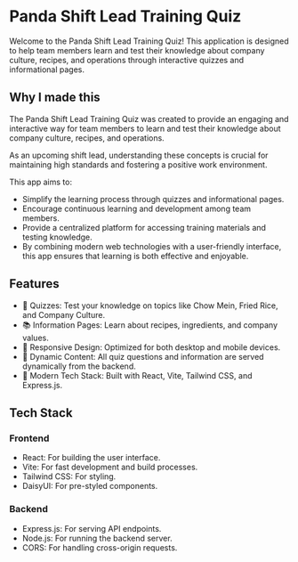 # Panda Shift Lead Training Quiz
Welcome to the Panda Shift Lead Training Quiz! This application is designed to help team members learn and test their knowledge about company culture, recipes, and operations through interactive quizzes and informational pages.

## Why I made this
The Panda Shift Lead Training Quiz was created to provide an engaging and interactive way for team members to learn and test their knowledge about company culture, recipes, and operations.

As an upcoming shift lead, understanding these concepts is crucial for maintaining high standards and fostering a positive work environment. 

This app aims to:

- Simplify the learning process through quizzes and informational pages.
- Encourage continuous learning and development among team members.
- Provide a centralized platform for accessing training materials and testing knowledge.
- By combining modern web technologies with a user-friendly interface, this app ensures that learning is both effective and enjoyable.

## Features 
- 📝 Quizzes: Test your knowledge on topics like Chow Mein, Fried Rice, and Company Culture.
- 📚 Information Pages: Learn about recipes, ingredients, and company values.
- 📱 Responsive Design: Optimized for both desktop and mobile devices.
- 🔄 Dynamic Content: All quiz questions and information are served dynamically from the backend.
- 🚀 Modern Tech Stack: Built with React, Vite, Tailwind CSS, and Express.js.

## Tech Stack
### Frontend
- React: For building the user interface.
- Vite: For fast development and build processes.
- Tailwind CSS: For styling.
- DaisyUI: For pre-styled components.
### Backend
- Express.js: For serving API endpoints.
- Node.js: For running the backend server.
- CORS: For handling cross-origin requests.
